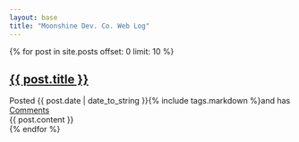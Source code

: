```yaml
---
layout: base
title: "Moonshine Dev. Co. Web Log"
---
```

{% for post in site.posts offset: 0 limit: 10 %}
<div class="post">
<h2><a href='{{ post.id }}.html'>{{ post.title }}</a></h2>
<div class="date">Posted {{ post.date | date_to_string }}{% include tags.markdown %}and has <a href="{{ post.id }}.html#disqus_thread">Comments</a></div>
{{ post.content }}
<span class="knot"></span>
</div>
{% endfor %}
